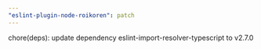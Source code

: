 ```yaml
---
"eslint-plugin-node-roikoren": patch
---
```


chore(deps): update dependency eslint-import-resolver-typescript to v2.7.0
